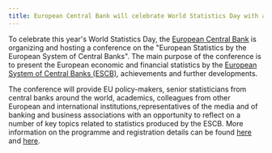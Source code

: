 ```yaml
---
title: European Central Bank will celebrate World Statistics Day with a conference entitled "European Statistics by the European System of Central Banks"
---
```


To celebrate this year's World Statistics Day, the <a href="http://www.ecb.europa.eu/stats/html/index.en.html" target="_blank">European Central Bank</a> is organizing and hosting a conference on the "European Statistics by the European System of Central Banks". The main purpose of the conference is to present the European economic and financial statistics by the <a href="https://www.ecb.europa.eu/ecb/orga/escb/html/index.en.html" target="_blank">European System of Central Banks (ESCB)</a>, achievements and further developments.

The conference will provide EU policy-makers, senior statisticians from central banks around the world, academics, colleagues from other European and international institutions,representatives of the media and of banking and business associations with an opportunity to reflect on a number of key topics related to statistics produced by the ESCB. More information on the programme and registration details can be found <a href="/files/20151020_ECB_WSD_Programme.pdf" target="_blank">here</a> and <a href="/files/20151020_ECB_WSD_registration.pdf" target="_blank">here</a>.
